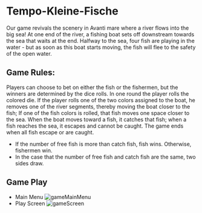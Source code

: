 # Tempo-Kleine-Fische

Our game revivals the scenery in Avanti mare where a river flows into the big sea! At one end of the river, a fishing boat sets off downstream towards the sea that waits at the end.
Halfway to the sea, four fish are playing in the water - but as soon as this boat starts moving, the fish will flee to the safety of the open water.

## Game Rules:
Players can choose to bet on either the fish or the fishermen, but the winners are determined by the dice rolls. In one round the player rolls the colored die. If the player rolls one of the two colors assigned to the boat, he removes one of the river segments, thereby moving the boat closer to the fish; If one of the fish colors is rolled, that fish moves one space closer to the sea. When the boat moves toward a fish, it catches that fish; when a fish reaches the sea, it escapes and cannot be caught. The game ends when all fish escape or are caught. 
* If the number of free fish is more than catch fish, fish wins. Otherwise, fishermen win.
* In the case that the number of free fish and catch fish are the same, two sides draw.

## Game Play
* Main Menu
![gameMainMenu](https://github.com/user-attachments/assets/ac201dc1-0312-444f-951b-3c47a31cbfab)
* Play Screen
![gameScreen](https://github.com/user-attachments/assets/81f5928c-e0cd-444f-b747-dd5ecffa8003)
